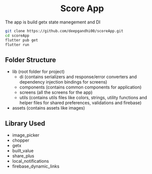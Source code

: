 <!-- Title -->
<h1 align="center">
  Score App
</h1>

<p>
    The app is build getx state manegement and DI
</p>

<!-- Body -->

```sh
git clone https://github.com/deepgandhi00/scoreApp.git
cd scoreApp
flutter pub get
flutter run
```

## Folder Structure

- lib (root folder for project)
    - di (contains serializers and response/error converters and dependency injection bindings for screens)
    - components (contains common components for application)
    - screens (all the screens for the app)
    - utils (contains utils files like colors, strings, utility functions and helper files for shared preferences, validations and firebase)
- assets (contains assets like images)

## Library Used

- image_picker
- chopper
- getx
- built_value
- share_plus
- local_notifications
- firebase_dynamic_links


